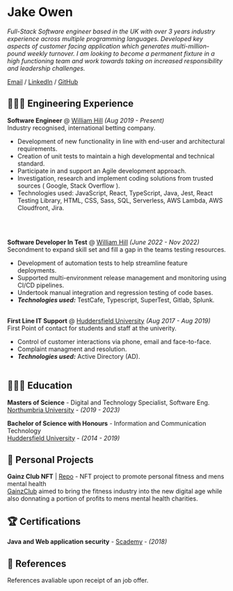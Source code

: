 # Jake Owen

_Full-Stack Software engineer based in the UK with over 3 years industry experience across multiple programming languages. Developed key aspects of customer facing application which generates multi-million-pound weekly turnover. I am looking to become a permanent fixture in a high functioning team and work towards taking on increased responsibility and leadership challenges._ <br>

[Email](mailto:jlowen1994@hotmail.co.uk) / [LinkedIn](https://www.linkedin.com/in/jake-owen/) / [GitHub](https://github.com/connectwd/)

## 👩🏼‍💻 Engineering Experience

**Software Engineer** @ [William Hill](https://williamhill.com/) _(Aug 2019 - Present)_ <br>
Industry recognised, international betting company.
  -	Development of new functionality in line with end-user and architectural requirements.
  -	Creation of unit tests to maintain a high developmental and technical standard.
  -	Participate in and support an Agile development approach.
  -	Investigation, research and implement coding solutions from trusted sources ( Google, Stack Overflow ).
  -	Technologies used: JavaScript, React, TypeScript, Java, Jest, React Testing Library, HTML, CSS, Sass, SQL, Serverless, AWS Lambda, AWS Cloudfront, Jira.

<br><br>

**Software Developer In Test** @ [William Hill](https://williamhill.com/) _(June 2022 - Nov 2022)_ <br>
Secondment to expand skill set and fill a gap in the teams testing resources.
  - Development of automation tests to help streamline feature deployments.
  - Supported multi-environment release management and monitoring using CI/CD pipelines.
  - Undertook manual integration and regression testing of code bases.
  - **_Technologies used:_** TestCafe, Typescript, SuperTest, Gitlab, Splunk.
<br><br>

**First Line IT Support** @ [Huddersfield University](http://hud.ac.uk/) _(Aug 2017 - Aug 2019)_ <br>
First Point of contact for students and staff at the univerity.
  - Control of customer interactions via phone, email and face-to-face.
  - Complaint managment and resolution.
  - **_Technologies used:_** Active Directory (AD).
<br><br>

## 👩🏼‍🎓 Education

**Masters of Science** - Digital and Technology Specialist, Software Eng. <br>
[Northumbria University](https://www.northumbria.ac.uk/) - _(2019 - 2023)_

**Bachelor of Science with Honours** - Information and Communication Technology <br>
[Huddersfield University](https://www.hud.ac.uk/) - _(2014 - 2019)_

## 📌 Personal Projects

**Gainz Club NFT** | [Repo](https://github.com/connectwd/GainzClub.github.io) - NFT project to promote personal fitness and mens mental health <br>
[GainzClub](https://gainzclub.xyz/) aimed to bring the fitness industry into the new digital age while also donnating a portion of profits to mens mental health charities.

## 🏆 Certifications

**Java and Web application security** - [Scademy](https://cert.scademy.com/certificate/onaVsBZmyqlQuKLmGgGI) - _(2018)_ <br>

## 📝 References

References avaliable upon receipt of an job offer.

